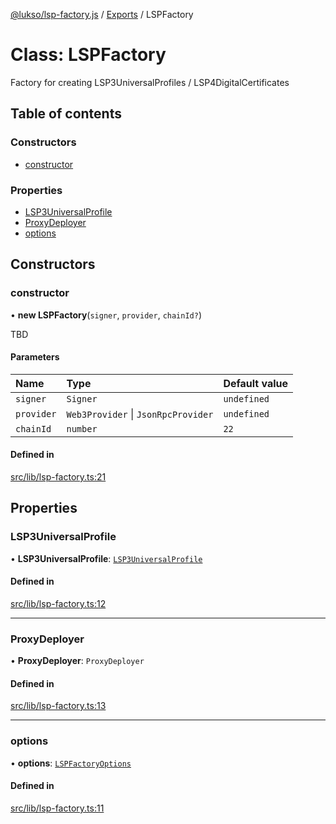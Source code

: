 [@lukso/lsp-factory.js](../README.md) / [Exports](../modules.md) / LSPFactory

# Class: LSPFactory

Factory for creating LSP3UniversalProfiles / LSP4DigitalCertificates

## Table of contents

### Constructors

- [constructor](LSPFactory.md#constructor)

### Properties

- [LSP3UniversalProfile](LSPFactory.md#lsp3universalprofile)
- [ProxyDeployer](LSPFactory.md#proxydeployer)
- [options](LSPFactory.md#options)

## Constructors

### constructor

• **new LSPFactory**(`signer`, `provider`, `chainId?`)

TBD

#### Parameters

| Name | Type | Default value |
| :------ | :------ | :------ |
| `signer` | `Signer` | `undefined` |
| `provider` | `Web3Provider` \| `JsonRpcProvider` | `undefined` |
| `chainId` | `number` | `22` |

#### Defined in

[src/lib/lsp-factory.ts:21](https://github.com/lukso-network/tools-lsp-factory/blob/c1d9183/src/lib/lsp-factory.ts#L21)

## Properties

### LSP3UniversalProfile

• **LSP3UniversalProfile**: [`LSP3UniversalProfile`](LSP3UniversalProfile.md)

#### Defined in

[src/lib/lsp-factory.ts:12](https://github.com/lukso-network/tools-lsp-factory/blob/c1d9183/src/lib/lsp-factory.ts#L12)

___

### ProxyDeployer

• **ProxyDeployer**: `ProxyDeployer`

#### Defined in

[src/lib/lsp-factory.ts:13](https://github.com/lukso-network/tools-lsp-factory/blob/c1d9183/src/lib/lsp-factory.ts#L13)

___

### options

• **options**: [`LSPFactoryOptions`](../interfaces/LSPFactoryOptions.md)

#### Defined in

[src/lib/lsp-factory.ts:11](https://github.com/lukso-network/tools-lsp-factory/blob/c1d9183/src/lib/lsp-factory.ts#L11)
